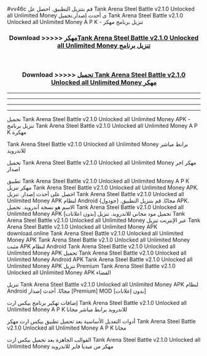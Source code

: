 #vv46c قم بتنزيل التطبيق. احصل عل Tank Arena Steel Battle v2.1.0 Unlocked all Unlimited Money  ى أحدث إصدار.تحميل Tank Arena Steel Battle v2.1.0 Unlocked all Unlimited Money  A P K - تنزيل برنامج مهكر



<div align="center">
<h3>Download >>>>> <a href="https://ar-sites.web.app/?ar= Tank Arena Steel Battle v2.1.0 Unlocked all Unlimited Money ">مهكرTank Arena Steel Battle v2.1.0 Unlocked all Unlimited Money  تنزيل برنامج</a></h3><br>

<h3>Download >>>>> <a href="https://ar-sites.web.app/?ar= Tank Arena Steel Battle v2.1.0 Unlocked all Unlimited Money ">تحميل Tank Arena Steel Battle v2.1.0 Unlocked all Unlimited Money  مهكر</a></h3>
</div>


----------------------------------------------------------

----------------------------------------------------------

----------------------------------------------------------

----------------------------------------------------------


تحميل Tank Arena Steel Battle v2.1.0 Unlocked all Unlimited Money  APK - تنزيل برنامج Tank Arena Steel Battle v2.1.0 Unlocked all Unlimited Money  A P K مهكرة

Tank Arena Steel Battle v2.1.0 Unlocked all Unlimited Money  برابط مباشر للاندرويد

تحميل Tank Arena Steel Battle v2.1.0 Unlocked all Unlimited Money  مهكر اخر اصدار

تطبيق Tank Arena Steel Battle v2.1.0 Unlocked all Unlimited Money  A P K مهكر
تنزيل Tank Arena Steel Battle v2.1.0 Unlocked all Unlimited Money  APK. احصل على أحدث إصدار.
تنزيل Tank Arena Steel Battle v2.1.0 Unlocked all Unlimited Money  APK لنظام Android مجانًا.
قم بتنزيل التطبيق. {جودول} APK. الاسم هو نسخة أندرويد.
تحميل Tank Arena Steel Battle v2.1.0 Unlocked all Unlimited Money  APK [بدون اعلانات]
تحميل مود مجاني للاندرويد.
تنزيل Tank Arena Steel Battle v2.1.0 Unlocked all Unlimited Money  عبر الإنترنت
تنزيل Tank Arena Steel Battle v2.1.0 Unlocked all Unlimited Money  APK
download.online Tank Arena Steel Battle v2.1.0 Unlocked all Unlimited Money  APK
Tank Arena Steel Battle v2.1.0 Unlocked all Unlimited Money  مثبت APK لنظام Android
Tank Arena Steel Battle v2.1.0 Unlocked all Unlimited Money  APK
تحميل Tank Arena Steel Battle v2.1.0 Unlocked all Unlimited Money  Android APK
Tank Arena Steel Battle v2.1.0 Unlocked all Unlimited Money  APK تنزيل Premium
Tank Arena Steel Battle v2.1.0 Unlocked all Unlimited Money  APK الفضاء

تنزيل Tank Arena Steel Battle v2.1.0 Unlocked all Unlimited Money  APK لنظام Android مجانًا. أحدث إصدار [Premium] MOD [بدون إعلانات]

إضافات تهكير برنامج بيكس ارت Tank Arena Steel Battle v2.1.0 Unlocked all Unlimited Money  A P K للاندرويد برابط مباشر مجانا

أدوات التعديل الأساسية بعد تحميل تطبيق بيكس ارت مهكر Tank Arena Steel Battle v2.1.0 Unlocked all Unlimited Money  A P K مجانا

القوالب الجاهزة بعد تحميل بيكس ارت Tank Arena Steel Battle v2.1.0 Unlocked all Unlimited Money  مهكر من ميديا فاير للاندرويد



